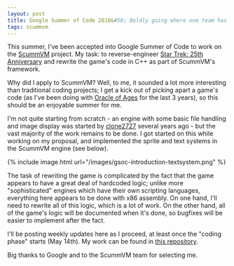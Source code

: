 ```yaml
---
layout: post
title: Google Summer of Code 2018&#58; Boldly going where one team has gone before
tags: scummvm
---
```


This summer, I've been accepted into Google Summer of Code to work on the [ScummVM](https://www.scummvm.org/) project. My task: to reverse-engineer [Star Trek: 25th Anniversary](https://en.wikipedia.org/wiki/Star_Trek:_25th_Anniversary_(computer_game)) and rewrite the game's code in C++ as part of ScummVM's framework.

Why did I apply to ScummVM? Well, to me, it sounded a lot more interesting than
traditional coding projects; I get a kick out of picking apart a game's code (as I've been
doing with [Oracle of Ages](https://github.com/stewmath/oracles-disasm) for the last 3 years),
so this should be an enjoyable summer for me.

I'm not quite starting from scratch - an engine with some basic file handling and image
display was started by [clone2727](https://clone2727.blogspot.ca/) several years ago - but
the vast majority of the work remains to be done. I got started on this while working on
my proposal, and implemented the sprite and text systems in the ScummVM engine (see
below).

{% include image.html url="/images/gsoc-introduction-textsystem.png" %}

The task of rewriting the game is complicated by the fact that the game appears to have
a great deal of hardcoded logic; unlike more "sophisticated" engines which have their own
scripting languages, everything here appears to be done with x86 assembly. On one hand,
I'll need to rewrite all of this logic, which is a lot of work. On the other hand, all of
the game's logic will be documented when it's done, so bugfixes will be easier to
implement after the fact.

I'll be posting weekly updates here as I proceed, at least once the "coding phase" starts
(May 14th). My work can be found in [this
repository](https://github.com/Stewmath/scummvm/tree/startrek).

Big thanks to Google and to the ScummVM team for selecting me.
